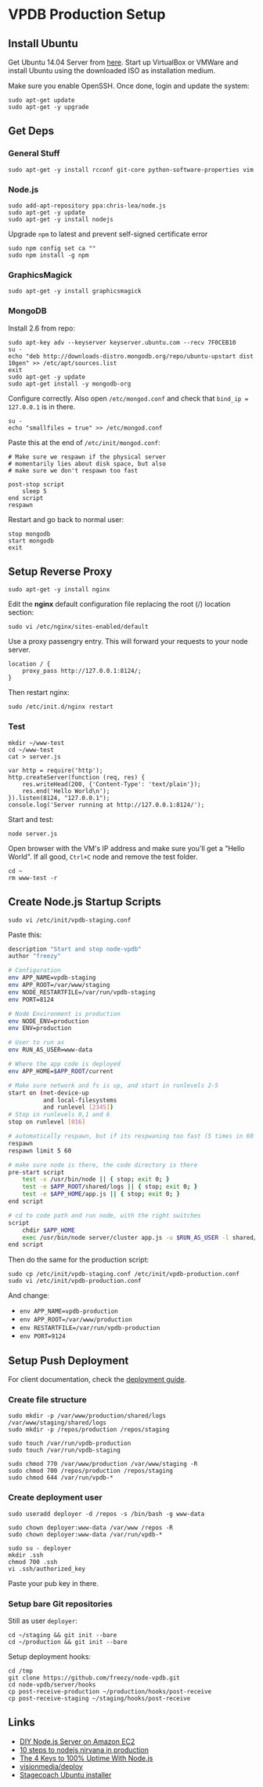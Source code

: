 # VPDB Production Setup

## Install Ubuntu

Get Ubuntu 14.04 Server from [here](http://www.ubuntu.com/download/server). Start up
VirtualBox or VMWare and install Ubuntu using the downloaded ISO as installation
medium.

Make sure you enable OpenSSH. Once done, login and update the system:

	sudo apt-get update
	sudo apt-get -y upgrade

## Get Deps

### General Stuff

	sudo apt-get -y install rcconf git-core python-software-properties vim

### Node.js

	sudo add-apt-repository ppa:chris-lea/node.js
	sudo apt-get -y update
	sudo apt-get -y install nodejs

Upgrade ``npm`` to latest and prevent self-signed certificate error

    sudo npm config set ca ""
    sudo npm install -g npm

### GraphicsMagick

	sudo apt-get -y install graphicsmagick

### MongoDB

Install 2.6 from repo:

	sudo apt-key adv --keyserver keyserver.ubuntu.com --recv 7F0CEB10
	su -
	echo "deb http://downloads-distro.mongodb.org/repo/ubuntu-upstart dist 10gen" >> /etc/apt/sources.list
	exit
	sudo apt-get -y update
	sudo apt-get install -y mongodb-org

Configure correctly. Also open `/etc/mongod.conf` and check that ``bind_ip = 127.0.0.1`` is in there.

	su -
	echo "smallfiles = true" >> /etc/mongod.conf

Paste this at the end of ``/etc/init/mongod.conf``:

	# Make sure we respawn if the physical server
	# momentarily lies about disk space, but also
	# make sure we don't respawn too fast

	post-stop script
		sleep 5
	end script
	respawn

Restart and go back to normal user:

	stop mongodb
    start mongodb
	exit


## Setup Reverse Proxy

	sudo apt-get -y install nginx

Edit the **nginx** default configuration file replacing the root (/) location section:

	sudo vi /etc/nginx/sites-enabled/default

Use a proxy passengry entry. This will forward your requests to your node server.

	location / {
		proxy_pass http://127.0.0.1:8124/;
	}


Then restart nginx:

	sudo /etc/init.d/nginx restart

### Test

	mkdir ~/www-test
	cd ~/www-test
	cat > server.js

	var http = require('http');
	http.createServer(function (req, res) {
		res.writeHead(200, {'Content-Type': 'text/plain'});
		res.end('Hello World\n');
	}).listen(8124, "127.0.0.1");
	console.log('Server running at http://127.0.0.1:8124/');

Start and test:

	node server.js

Open browser with the VM's IP address and make sure you'll get a "Hello World". If all good,
``Ctrl+C`` node and remove the test folder.

	cd ~
	rm www-test -r

## Create Node.js Startup Scripts

	sudo vi /etc/init/vpdb-staging.conf

Paste this:

```bash
description "Start and stop node-vpdb"
author "freezy"

# Configuration
env APP_NAME=vpdb-staging
env APP_ROOT=/var/www/staging
env NODE_RESTARTFILE=/var/run/vpdb-staging
env PORT=8124

# Node Environment is production
env NODE_ENV=production
env ENV=production

# User to run as
env RUN_AS_USER=www-data

# Where the app code is deployed
env APP_HOME=$APP_ROOT/current

# Make sure network and fs is up, and start in runlevels 2-5
start on (net-device-up
          and local-filesystems
          and runlevel [2345])
# Stop in runlevels 0,1 and 6
stop on runlevel [016]

# automatically respawn, but if its respwaning too fast (5 times in 60 seconds, don't do that)
respawn
respawn limit 5 60

# make sure node is there, the code directory is there
pre-start script
    test -x /usr/bin/node || { stop; exit 0; }
    test -e $APP_ROOT/shared/logs || { stop; exit 0; }
    test -e $APP_HOME/app.js || { stop; exit 0; }
end script

# cd to code path and run node, with the right switches
script
    chdir $APP_HOME
    exec /usr/bin/node server/cluster app.js -u $RUN_AS_USER -l shared/logs/$APP_NAME.out -e shared/logs/$APP_NAME.err >> $APP_ROOT/shared/logs/upstart
end script
```

Then do the same for the production script:

	sudo cp /etc/init/vpdb-staging.conf /etc/init/vpdb-production.conf
	sudo vi /etc/init/vpdb-production.conf

And change:
* ``env APP_NAME=vpdb-production``
* ``env APP_ROOT=/var/www/production``
* ``env RESTARTFILE=/var/run/vpdb-production``
* ``env PORT=9124``

## Setup Push Deployment

For client documentation, check the [deployment guide](DEPLOY.md).

### Create file structure

	sudo mkdir -p /var/www/production/shared/logs /var/www/staging/shared/logs
	sudo mkdir -p /repos/production /repos/staging

	sudo touch /var/run/vpdb-production
    sudo touch /var/run/vpdb-staging

	sudo chmod 770 /var/www/production /var/www/staging -R
	sudo chmod 700 /repos/production /repos/staging
	sudo chmod 644 /var/run/vpdb-*

### Create deployment user

	sudo useradd deployer -d /repos -s /bin/bash -g www-data

	sudo chown deployer:www-data /var/www /repos -R
	sudo chown deployer:www-data /var/run/vpdb-*

	sudo su - deployer
	mkdir .ssh
	chmod 700 .ssh
	vi .ssh/authorized_key

Paste your pub key in there.

### Setup bare Git repositories

Still as user ``deployer``:

	cd ~/staging && git init --bare
	cd ~/production && git init --bare

Setup deployment hooks:

	cd /tmp
	git clone https://github.com/freezy/node-vpdb.git
	cd node-vpdb/server/hooks
	cp post-receive-production ~/production/hooks/post-receive
	cp post-receive-staging ~/staging/hooks/post-receive


## Links

* [DIY Node.js Server on Amazon EC2](http://cuppster.com/2011/05/12/diy-node-js-server-on-amazon-ec2/)
* [10 steps to nodejs nirvana in production](http://qzaidi.github.io/2013/05/14/node-in-production/)
* [The 4 Keys to 100% Uptime With Node.js](http://engineering.spanishdict.com/blog/2013/12/20/the-4-keys-to-100-uptime-with-nodejs)
* [visionmedia/deploy](https://github.com/visionmedia/deploy/blob/master/bin/deploy)
* [Stagecoach Ubuntu installer](https://github.com/punkave/stagecoach/blob/master/sc-proxy/install-node-and-mongo-on-ubuntu.bash)


